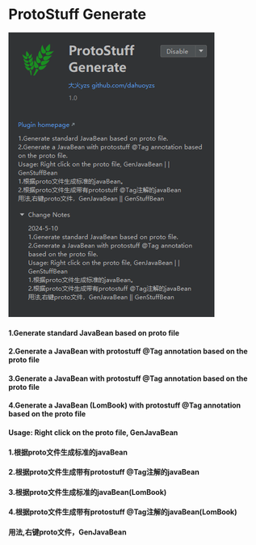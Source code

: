 ​     

# ProtoStuff Generate



![](/data/img/plugin_img1.png)




#### 1.Generate standard JavaBean based on proto file
#### 2.Generate a JavaBean with protostuff @Tag annotation based on the proto file
#### 3.Generate a JavaBean with protostuff @Tag annotation based on the proto file
#### 4.Generate a JavaBean (LomBook) with protostuff @Tag annotation based on the proto file
#### Usage: Right click on the proto file, GenJavaBean






#### 1.根据proto文件生成标准的javaBean
#### 2.根据proto文件生成带有protostuff @Tag注解的javaBean
#### 3.根据proto文件生成标准的javaBean(LomBook)
#### 4.根据proto文件生成带有protostuff @Tag注解的javaBean(LomBook)
#### 用法,右键proto文件，GenJavaBean

​      


